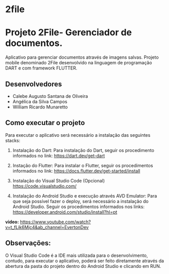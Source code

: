 # 2file

# Projeto 2File- Gerenciador de documentos.

Aplicativo para gerenciar documentos através de imagens salvas. Projeto
mobile denominado 2File desenvolvido na linguagem de programação DART e com 
framework FLUTTER.

## Desenvolvedores

* Calebe Augusto Santana de Oliveira
* Angélica da Silva Campos
* William Ricardo Munaretto

## Como executar o projeto

Para executar o aplicativo será necessário a instalação das seguintes stacks:

1. Instalação do Dart:
Para instalação do Dart, seguir os procedimento informados no link:
<https://dart.dev/get-dart>

2. Instação do Flutter:
Para instalar o Flutter, seguir os procedimentos informados no link:
<https://docs.flutter.dev/get-started/install>

3. Instalação do Visual Studio Code (Opcional)
<https://code.visualstudio.com/>

4. Instalação do Android Studio e execução através AVD Emulator:
Para que seja possível fazer o deploy, será necessário a instalação do Android 
Studio.
 Seguir os procedimentos informados nos links:
<https://developer.android.com/studio/install?hl=pt>

**video:**
<https://www.youtube.com/watch?v=t_fLik6Mjc4&ab_channel=EvertonDev>

## Observações:

O Visual Studio Code é a IDE mais utilizada para o desenvolvimento, contudo, para 
executar o aplicativo, poderá ser feito diretamente através da abertura da pasta do
projeto dentro do Android Studio e clicando em RUN.

